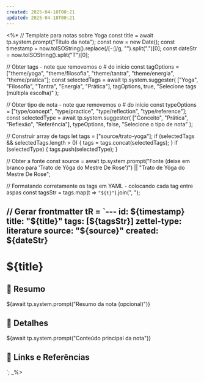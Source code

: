 ```yaml
---
created: 2025-04-18T00:21
updated: 2025-04-18T00:21
---
```

<%*
// Template para notas sobre Yoga
const title = await tp.system.prompt("Título da nota");
const now = new Date();
const timestamp = now.toISOString().replace(/[-:]/g, "").split(".")[0];
const dateStr = now.toISOString().split("T")[0];

// Obter tags - note que removemos o # do início
const tagOptions = ["theme/yoga", "theme/filosofia", "theme/tantra", "theme/energia", "theme/pratica"];
const selectedTags = await tp.system.suggester(
  ["Yoga", "Filosofia", "Tantra", "Energia", "Prática"], 
  tagOptions,
  true, 
  "Selecione tags (múltipla escolha)"
);

// Obter tipo de nota - note que removemos o # do início
const typeOptions = ["type/concept", "type/practice", "type/reflection", "type/reference"];
const selectedType = await tp.system.suggester(
  ["Conceito", "Prática", "Reflexão", "Referência"], 
  typeOptions, 
  false, 
  "Selecione o tipo de nota"
);

// Construir array de tags
let tags = ["source/trato-yoga"];
if (selectedTags && selectedTags.length > 0) {
  tags = tags.concat(selectedTags);
}
if (selectedType) {
  tags.push(selectedType);
}

// Obter a fonte
const source = await tp.system.prompt("Fonte (deixe em branco para 'Trato de Yôga do Mestre De Rose')") || "Trato de Yôga do Mestre De Rose";

// Formatando corretamente os tags em YAML - colocando cada tag entre aspas
const tagsStr = tags.map(t => `"${t}"`).join(", ");

// Gerar frontmatter
tR = `---
id: ${timestamp}
title: "${title}"
tags: [${tagsStr}]
zettel-type: literature
source: "${source}"
created: ${dateStr}
---

# ${title}

## 🌱 Resumo

${await tp.system.prompt("Resumo da nota (opcional)")}

## 📝 Detalhes

${await tp.system.prompt("Conteúdo principal da nota")}

## 🔗 Links e Referências

<!-- Adicionar links relacionados -->

`;
_%> 